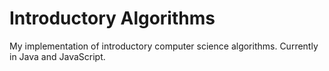 # Introductory Algorithms

My implementation of introductory computer science algorithms. Currently in Java and JavaScript.
